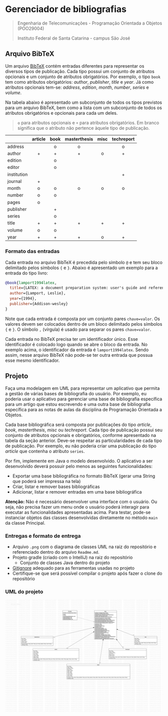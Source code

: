 # Gerenciador de bibliografias

> Engenharia de Telecomunicações - Programação Orientada a Objetos (POO29004)
> 
> Instituto Federal de Santa Catarina - campus São José

## Arquivo BibTeX

Um arquivo [BibTeX](https://pt.wikipedia.org/wiki/BibTeX) contém entradas diferentes para representar os diversos tipos de publicação. Cada tipo possui um conjunto de atributos opcionais e um conjunto de atributos obrigatórios. Por exemplo, o tipo `book` tem como atributos obrigatórios: *author*, *publisher*, *title* e *year*. Já como atributos opcionais tem-se: *address*, *edition*, *month*, *number*, *series* e *volume*.

Na tabela abaixo é apresentado um subconjunto de todos os tipos previstos para um arquivo BibTeX, bem como a lista com um subconjunto de todos os atributos obrigatórios e opcionais para cada um deles.

> `o` para atributos opcionais e `+` para atributos obrigatórios. Em branco significa que o atributo não pertence àquele tipo de publicação.


|             | article | book | masterthesis | misc | techreport |
| ----------- | :-----: | :--: | :----------: | :--: | :--------: |
| address     |         |  o   |      o       |      |     o      |
| author      |    +    |  +   |      +       |  o   |     +      |
| edition     |         |  o   |              |      |            |
| editor      |         |  o   |              |      |            |
| institution |         |      |              |      |     +      |
| journal     |    +    |      |              |      |            |
| month       |    o    |  o   |      o       |  o   |     o      |
| number      |    o    |  o   |              |      |            |
| pages       |    o    |      |              |      |            |
| publisher   |         |  +   |              |      |            |
| series      |         |  o   |              |      |            |
| title       |    +    |  +   |      +       |  +   |     +      |
| volume      |    o    |  o   |              |      |            |
| year        |    +    |  +   |      +       |  o   |     +      |

### Formato das entradas

Cada entrada no arquivo BibTeX é precedida pelo símbolo `@` e tem seu bloco delimitado pelos símbolos `{` e `}`. Abaixo é apresentado um exemplo para a entrada do tipo livro:

```bibtex
@book{lamport1994latex,
  title={LATEX: a document preparation system: user's guide and reference manual},
  author={Lamport, Leslie},
  year={1994},
  publisher={Addison-wesley}
}
```

Note que cada entrada é composta por um conjunto pares `chave=valor`. Os valores devem ser colocados dentro de um bloco delimitado pelos símbolos `{` e `}`. O símbolo `,` (vírgula) é usado para separar os pares `chave=valor`.

Cada entrada no BibTeX precisa ter um identificador único. Esse identificador é colocado logo quando se abre o bloco da entrada. No exemplo acima, o identificador da entrada é `lamport1994latex`. Sendo assim, nesse arquivo BibTeX não pode-se ter outra entrada que possua esse mesmo identificador.

## Projeto

Faça uma modelagem em UML para representar um aplicativo que permita a gestão de várias bases de bibliografia do usuário. Por exemplo, eu poderia usar o aplicativo para gerenciar uma base de bibliografia específica para um artigo que estou escrevendo e uma outra base de bibliografia específica para as notas de aulas da disciplina de Programação Orientada a Objetos. 

Cada base bibliográfica será composta por publicações do tipo *article*, *book*, *masterthesis*, *misc* ou *techreport*. Cada tipo de publicação possui seu conjunto de atributos opcionais e obrigatórios, conforme apresentado na tabela da seção anterior. Deve-se respeitar as particularidades de cada tipo de publicação. Por exemplo, eu não poderia criar uma publicação do tipo *article* que contenha o atributo `series`.

Por fim, implemente em Java o modelo desenvolvido. O aplicativo a ser desenvolvido deverá possuir pelo menos as seguintes funcionalidades:

- Exportar uma base bibliográfica no formato BibTeX (gerar uma String que poderá ser impressa na tela)
- Criar, listar e remover bases bibliográficas
- Adicionar, listar e remover entradas em uma base bibliográfica

**Atenção:** Não é necessário desenvolver uma interface com o usuário. Ou seja, não precisa fazer um menu onde o usuário poderá interagir para executar as funcionalidades apresentadas acima. Para testar, pode-se instanciar objetos das classes desenvolvidas diretamente no método `main` da classe Principal.

### Entregas e formato de entrega

- Arquivo `.png` com o diagrama de classes UML na raiz do repositório e referenciado dentro do arquivo `Readme.md`.
- Projeto gradle (criado com o IntelliJ) na raiz do repositório
  - Conjunto de classes Java dentro do projeto
- [Gitignore](http://gitignore.io/) adequado para as ferramentas usadas no projeto
- Certifique-se que será possível compilar o projeto após fazer o clone do repositório


### UML do projeto
![Imagem](figuras/UML_projeto1.png)
